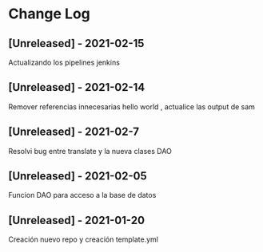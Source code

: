 # Change Log
## [Unreleased] - 2021-02-15 
Actualizando los pipelines jenkins 

## [Unreleased] - 2021-02-14
Remover referencias innecesarias hello world  , actualice las output de sam 

## [Unreleased] - 2021-02-7
 
Resolvi bug entre translate y la nueva clases DAO 
 
## [Unreleased] - 2021-02-05
 
Funcion DAO para acceso a la base de datos 


 ## [Unreleased] - 2021-01-20
 
Creación nuevo repo y creación template.yml

 